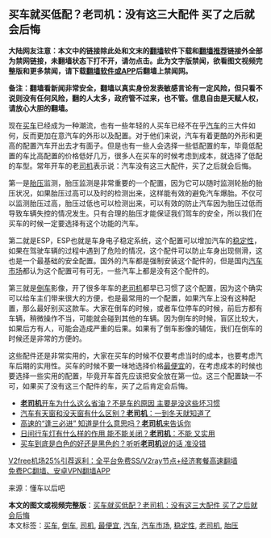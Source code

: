  <h2>买车就买低配？老司机：没有这三大配件 买了之后就会后悔</h2> <p class="notice"><b>大陆网友注意：本文中的链接除此处和文末的<a href="https://github.com/bannedbook/fanqiang" >翻墙</a>软件下载和<a href="https://github.com/killgcd/justmysocks/blob/master/README.md">翻墙推荐</a>链接外全部为禁网链接，未翻墙状态下打不开，请勿点击。此为文字版禁闻，欲看图文视频完整版和更多禁闻，请下载<a href="https://github.com/bannedbook/fanqiang">翻墙软件或APP</a>后翻墙上禁闻网。</p><p>备注：翻墙看新闻非常安全，翻墙以真实身份发表敏感言论有一定风险，但只看不说则没有任何风险，翻的人太多，政府管不过来，也不管。信息自由是天赋人权，请放心大胆的翻墙。</b></p>  <div class="entry"> <p>现在<a href="https://www.bannedbook.org/bnews/tag/%E4%B9%B0%E8%BD%A6/" class="st_tag internal_tag" rel="tag" title="标签 买车 下的日志">买车</a>已经成为一种潮流，也有一些年轻的人买车已经不在乎<a href="https://www.bannedbook.org/bnews/tag/%e6%b1%bd%e8%bd%a6/" class="st_tag internal_tag" rel="tag" title="标签 汽车 下的日志">汽车</a>的三大件如何，反而更加在意汽车的外形以及配置。对于他们来说，汽车有着更酷的外形和更高的配置汽车开出去才有面子。但是也有一些人会选择一些低配置的车，毕竟低配置的车比高配置的价格低好几万，很多人在买车的时候考虑到成本，就选择了低配的车型。常年开车的老<a href="https://www.bannedbook.org/bnews/tag/%e5%8f%b8%e6%9c%ba/" class="st_tag internal_tag" rel="tag" title="标签 司机 下的日志">司机</a>表示说：汽车没有这三大配件，买了之后就会后悔。</p> <p>第一是<a href="https://www.bannedbook.org/bnews/tag/%E8%83%8E%E5%8E%8B/" class="st_tag internal_tag" rel="tag" title="标签 胎压 下的日志">胎压</a>监测，胎压监测是非常重要的一个配置，因为它可以随时监测轮胎的胎压状况，如果胎压过高可以及时的检测出来，这样能有效的避免汽车爆胎。不仅可以监测胎压过高，胎压过低也可以检测出来，可以有效的防止汽车因为胎压过低而导致车辆失控的情况发生。只有合理的胎压才能保证我们驾车的安全，所以我们在买车的时候一定要选择有这个功能的汽车。</p>  <p>第二就是ESP，ESP也就是车身电子稳定系统，这个配置可以增加汽车的<a href="https://www.bannedbook.org/bnews/tag/%E7%A8%B3%E5%AE%9A%E6%80%A7/" class="st_tag internal_tag" rel="tag" title="标签 稳定性 下的日志">稳定性</a>，如果在驾驶车辆的过程中遇到了危险的情况，这个配件可以防止车身出现侧滑，这也是一个最基础的安全配置。国外的汽车都是强制安装这个配件的，但是国内<a href="https://www.bannedbook.org/bnews/tag/%E6%B1%BD%E8%BD%A6%E5%B8%82%E5%9C%BA/" class="st_tag internal_tag" rel="tag" title="标签 汽车市场 下的日志">汽车市场</a>都认为这个配置可有可无，一些汽车上都是没有这个配件的。</p> <p>第三就是<a href="https://www.bannedbook.org/bnews/tag/%E5%80%92%E8%BD%A6/" class="st_tag internal_tag" rel="tag" title="标签 倒车 下的日志">倒车</a>影像，开了很多年车的<a href="https://www.bannedbook.org/bnews/tag/%e8%80%81%e5%8f%b8%e6%9c%ba/" class="st_tag internal_tag" rel="tag" title="标签 老司机 下的日志">老司机</a>都早已习惯了这个配置，因为这个确实可以给车主们带来很大的方便，也是最常用的一个配置，如果汽车上没有这种配置，那么最好别买这款车。大家在倒车的时候，或者车位停车的时候，前后方都有车辆，稍微操作不当，可能就会碰到其他的车辆。因为倒车的时候，盲区比较大，如果后方有人，可能会造成严重的后果。如果有了倒车影像的辅佐，我们在倒车的时候还是非常的方便的。</p>  <p>这些配件还是非常实用的，大家在买车的时候不仅要考虑当时的成本，也要考虑汽车后期的实用性。买车的时候不要一味地选择价格<a href="https://www.bannedbook.org/bnews/tag/%E6%9C%80%E4%BE%BF%E5%AE%9C/" class="st_tag internal_tag" rel="tag" title="标签 最便宜 下的日志">最便宜</a>的，在考虑成本的时候也要选择一些实用的配置，毕竟开车首先应该把安全放在第一位。这三个配置缺一不可，如果买了没有这三个配件的车，买了之后肯定会后悔。</p> <ul class='op-related-articles' title='相关阅读'> <li><a href='https://www.bannedbook.org/bnews/lifebaike/20201125/1436638.html' target='_blank'><b>老司机</b>开车为什么这么省油？不是车的原因 主要是没这些坏习惯</a></li> <li><a href='https://www.bannedbook.org/bnews/lifebaike/20201124/1436120.html' target='_blank'>汽车有天窗和没天窗有什么区别？<b>老司机</b>：一到冬天就知道了</a></li> <li><a href='https://www.bannedbook.org/bnews/lifebaike/20201123/1435400.html' target='_blank'>高速的“逢三必进” 知道是什么意思吗？<b>老司机</b>来告诉你</a></li> <li><a href='https://www.bannedbook.org/bnews/lifebaike/20201119/1433522.html' target='_blank'>日间行车灯有什么样的作用 能不能关闭？<b>老司机</b>：不能 又实用</a></li> <li><a href='https://www.bannedbook.org/bnews/health/20201116/1431692.html' target='_blank'>买车到底是白色的好还是黑色的？听听<b>老司机</b>说的话 准没错</a></li> </ul> <p class="texttj"> <a href="https://github.com/bannedbook/fanqiang/wiki/V2ray%E6%9C%BA%E5%9C%BA" target="_blank">V2free机场25%引荐返利：全平台免费SS/V2ray节点+经济套餐高速翻墙</a><br/> <a href="https://github.com/bannedbook/fanqiang/wiki/%E7%A6%81%E9%97%BB%E7%BD%91%E5%AE%89%E5%8D%93%E7%BF%BB%E5%A2%99%E6%96%B0%E9%97%BBAPP" target="_blank">免费PC翻墙、安卓VPN翻墙APP</a></p><p> 来源：懂车以后吧 </p> <a name='sharetosocial'></a>       <div><b>本文的图文或视频完整版</b>：<a href='https://www.bannedbook.org/bnews/lifebaike/20201201/1440160.html'>买车就买低配？老司机：没有这三大配件 买了之后就会后悔</a></div>  </div><!--END ENTRY--> <div class="postfooter"> <div>本文标签：<a href="https://www.bannedbook.org/bnews/tag/%E4%B9%B0%E8%BD%A6/" rel="tag">买车</a>, <a href="https://www.bannedbook.org/bnews/tag/%E5%80%92%E8%BD%A6/" rel="tag">倒车</a>, <a href="https://www.bannedbook.org/bnews/tag/%e5%8f%b8%e6%9c%ba/" rel="tag">司机</a>, <a href="https://www.bannedbook.org/bnews/tag/%E6%9C%80%E4%BE%BF%E5%AE%9C/" rel="tag">最便宜</a>, <a href="https://www.bannedbook.org/bnews/tag/%e6%b1%bd%e8%bd%a6/" rel="tag">汽车</a>, <a href="https://www.bannedbook.org/bnews/tag/%E6%B1%BD%E8%BD%A6%E5%B8%82%E5%9C%BA/" rel="tag">汽车市场</a>, <a href="https://www.bannedbook.org/bnews/tag/%E7%A8%B3%E5%AE%9A%E6%80%A7/" rel="tag">稳定性</a>, <a href="https://www.bannedbook.org/bnews/tag/%e8%80%81%e5%8f%b8%e6%9c%ba/" rel="tag">老司机</a>, <a href="https://www.bannedbook.org/bnews/tag/%E8%83%8E%E5%8E%8B/" rel="tag">胎压</a></div>  </div><!--END POSTFOOTER--> 